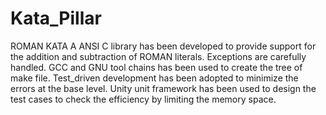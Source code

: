 # Kata_Pillar
ROMAN KATA
A ANSI C library has been developed to provide support for the addition and subtraction of ROMAN literals. Exceptions are carefully handled.
GCC and GNU tool chains has been used to create the tree of make file. Test_driven development has been adopted to minimize the errors at the base level.
Unity unit framework has been used to design the test cases to check the efficiency by limiting the memory space.
